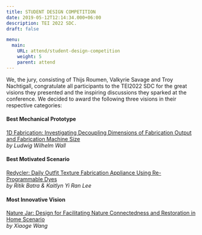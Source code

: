 ```yaml
---
title: STUDENT DESIGN COMPETITION
date: 2019-05-12T12:14:34.000+06:00
description: TEI 2022 SDC.
draft: false

menu:
  main:
    URL: attend/student-design-competition
    weight: 5
    parent: attend
---
```


We, the jury, consisting of Thijs Roumen, Valkyrie Savage and Troy Nachtigall, congratulate all participants to the TEI2022 SDC for the great visions they presented and the inspiring discussions they sparked at the conference. We decided to award the following three visions in their respective categories:

#### Best Mechanical Prototype
[1D Fabrication: Investigating Decoupling Dimensions of Fabrication Output and Fabrication Machine Size](https://dl.acm.org/doi/abs/10.1145/3490149.3502423)  
_by Ludwig Wilhelm Wall_

#### Best Motivated Scenario
[Redycler: Daily Outfit Texture Fabrication Appliance Using Re-Programmable Dyes](https://dl.acm.org/doi/10.1145/3490149.3502424)  
_by Ritik Batra & Kaitlyn Yi Ran Lee_

#### Most Innovative Vision
[Nature Jar: Design for Facilitating Nature Connectedness and Restoration in Home Scenario](https://dl.acm.org/doi/10.1145/3490149.3502426)  
_by Xiaoge Wang_
